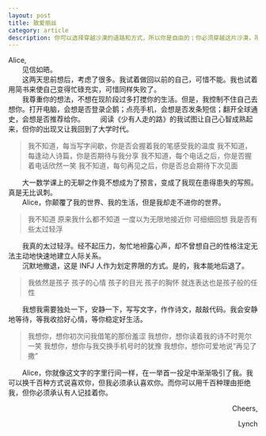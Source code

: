 ```yaml
---
layout: post
title: 致爱丽丝
category: article
description: 你可以选择穿越沙漠的道路和方式，所以你是自由的；你必须穿越这片沙漠，所以你又是不自由的。
---
```


Alice,  
　　见信如晤。  
　　这两天思前想后，考虑了很多。我试着做回以前的自己，可惜不能。我也试着用简书来使自己变得忙碌充实，可惜同样失败了。  
　　我尊重你的想法，不想在现阶段过多打搅你的生活。但是，我控制不住自己去想你。打开电脑，会想是否登录企鹅；点亮手机，会想是否发条短信；翻开全球通史，会想是否推荐给你。
　　阅读《少有人走的路》的我试图让自己心智成熟起来，但你的出现又让我回到了大学时代。  
> 我不知道，每当写字间歇，你是否会握着我的笔感受我的温度
> 我不知道，每逢动人诗篇，你是否期待与我分享
> 我不知道，每个电话之后，你是否握着电话欣然一笑
> 我不知道，每句再见之后，你是否总会期待下次见面

　　大一数学课上的无聊之作竟不想成为了预言，变成了我现在患得患失的写照。真是无比讽刺。  
　　Alice，你颠覆了我的世界、我的生活，但是我却走不进你的世界。  
> 我不知道
> 原来我什么都不知道
> 一度以为无限地接近你
> 可细细回想
> 我是否有些太过轻浮

　　我真的太过轻浮。经不起压力，匆忙地袒露心声，却不曾想自己的性格注定无法主动地快速地建立人际关系。  
　　沉默地撤退，这是 INFJ 人作为划定界限的方式。是的，我本能地后退了。  
> 我依然是孩子
> 孩子的心情
> 孩子的目光
> 孩子的胸怀
> 就连表达也是孩子般的任性

　　我想我需要独处一下，安静一下，写写文字，作作诗文，敲敲代码。我会安静地等待，等我收拾好心情，等你稳定好生活。  
> 我想你，想你初次问我借笔的那份羞涩
> 我想你，想你读着我的诗不时莞尔一笑
> 我想你，想你与我交换手机号时的犹豫
> 我想你，想你可爱地说“再见了撒”

　　Alice，你就像这文字的字里行间一样，在一举首一投足中渐渐吸引了我。我可以换千百种方式说喜欢你，但我必须承认喜欢你。而你可以用千百种理由拒绝我，但你必须承认有人记挂着你。  
<p style="text-align: right;">Cheers,</p></ br>
<p style="text-align: right;">Lynch</p>  